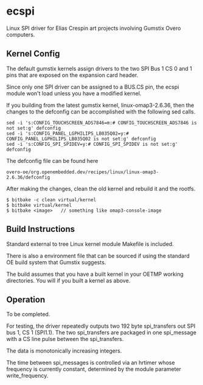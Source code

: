   ecspi
=======

Linux SPI driver for Elias Crespin art projects involving Gumstix Overo 
computers.

  Kernel Config
-------

The default gumstix kernels assign drivers to the two SPI Bus 1 CS 0 and 1 pins
that are exposed on the expansion card header.

Since only one SPI driver can be assigned to a BUS.CS pin, the ecspi module 
won't load unless you have a modified kernel.

If you building from the latest gumstix kernel, linux-omap3-2.6.36, then the
changes to the defconfig can be accomplished with the following sed calls.

	sed -i 's:CONFIG_TOUCHSCREEN_ADS7846=m:# CONFIG_TOUCHSCREEN_ADS7846 is not set:g' defconfig
	sed -i 's:CONFIG_PANEL_LGPHILIPS_LB035Q02=y:# CONFIG_PANEL_LGPHILIPS_LB035Q02 is not set:g' defconfig
	sed -i 's:CONFIG_SPI_SPIDEV=y:# CONFIG_SPI_SPIDEV is not set:g' defconfig

The defconfig file can be found here

	overo-oe/org.openembedded.dev/recipes/linux/linux-omap3-2.6.36/defconfig

After making the changes, clean the old kernel and rebuild it and the rootfs.

	$ bitbake -c clean virtual/kernel
	$ bitbake virtual/kernel
	$ bitbake <image>   // something like omap3-console-image


  Build Instructions
-------

Standard external to tree Linux kernel module Makefile is included.

There is also a environment file that can be sourced if using the standard
OE build system that Gumstix suggests. 

The build assumes that you have a built kernel in your OETMP working directories.
You will if you built a kernel as above.


  Operation
-------

To be completed. 

For testing, the driver repeatedly outputs two 192 byte spi_transfers out SPI
bus 1, CS 1 (SPI1.1). The two spi_transfers are packaged in one spi_message 
with a CS line pulse between the spi_transfers.

The data is monotonically increasing integers.

The time between spi_messages is controlled via an hrtimer whose frequency is
currently constant, determined by the module parameter write_frequency.



